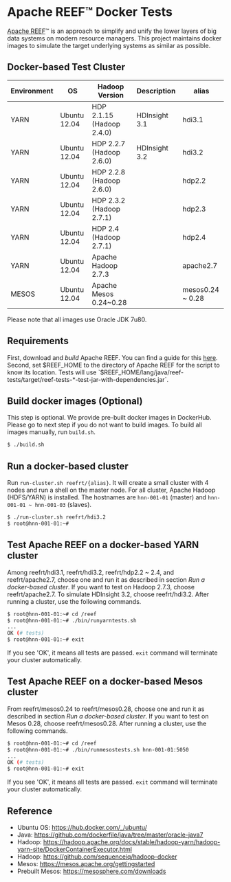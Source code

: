 Apache REEF&trade; Docker Tests
====================================

[Apache REEF](http://reef.apache.org/)&trade; is
an approach to simplify and unify the lower layers of big data systems
on modern resource managers. This project maintains docker images
to simulate the target underlying systems as similar as possible.

Docker-based Test Cluster
-------------------------

| Environment | OS           | Hadoop Version            | Description   | alias     |
|-------------|--------------|---------------------------|---------------|-----------|
| YARN        | Ubuntu 12.04 | HDP 2.1.15 (Hadoop 2.4.0) | HDInsight 3.1 | hdi3.1    |
| YARN        | Ubuntu 12.04 | HDP 2.2.7  (Hadoop 2.6.0) | HDInsight 3.2 | hdi3.2    |
| YARN        | Ubuntu 12.04 | HDP 2.2.8  (Hadoop 2.6.0) |               | hdp2.2    |
| YARN        | Ubuntu 12.04 | HDP 2.3.2  (Hadoop 2.7.1) |               | hdp2.3    |
| YARN        | Ubuntu 12.04 | HDP 2.4    (Hadoop 2.7.1) |               | hdp2.4    |
| YARN        | Ubuntu 12.04 | Apache Hadoop 2.7.3       |               | apache2.7 |
| MESOS       | Ubuntu 12.04 | Apache Mesos 0.24~0.28    |               | mesos0.24 ~ 0.28 |

Please note that all images use Oracle JDK 7u80.

Requirements
------------

First, download and *build* Apache REEF. You can find a guide for this
[here](https://cwiki.apache.org/confluence/display/REEF/Compiling+REEF).
Second, set $REEF_HOME to the directory of Apache REEF for the script to know its location.
Tests will use `$REEF_HOME/lang/java/reef-tests/target/reef-tests-*-test-jar-with-dependencies.jar`.

Build docker images (Optional)
------------------------------

This step is optional. We provide pre-built docker images in DockerHub.
Please go to next step if you do not want to build images.
To build all images manually, run `build.sh`.

```sh
$ ./build.sh
```

Run a docker-based cluster
--------------------------

Run `run-cluster.sh reefrt/{alias}`. It will create a small cluster
with 4 nodes and run a shell on the master node.
For all cluster, Apache Hadoop (HDFS/YARN) is installed. The hostnames
are `hnn-001-01` (master) and `hnn-001-01 ~ hnn-001-03` (slaves).

```sh
$ ./run-cluster.sh reefrt/hdi3.2
$ root@hnn-001-01:~#
```

Test Apache REEF on a docker-based YARN cluster
-----------------------------------------------

Among reefrt/hdi3.1, reefrt/hdi3.2, reefrt/hdp2.2 ~ 2.4, and reefrt/apache2.7,
choose one and run it as described in section _Run a docker-based cluster_.
If you want to test on Hadoop 2.7.3, choose reefrt/apache2.7.
To simulate HDInsight 3.2, choose reefrt/hdi3.2.
After running a cluster, use the following commands.

```sh
$ root@hnn-001-01:~# cd /reef
$ root@hnn-001-01:~# ./bin/runyarntests.sh
...
OK (# tests)
$ root@hnn-001-01:~# exit
```

If you see 'OK', it means all tests are passed.
`exit` command will terminate your cluster automatically.

Test Apache REEF on a docker-based Mesos cluster
-----------------------------------------------

From reefrt/mesos0.24 to reefrt/mesos0.28,
choose one and run it as described in section _Run a docker-based cluster_.
If you want to test on Mesos 0.28, choose reefrt/mesos0.28.
After running a cluster, use the following commands.

```sh
$ root@hnn-001-01:~# cd /reef
$ root@hnn-001-01:~# ./bin/runmesostests.sh hnn-001-01:5050
...
OK (# tests)
$ root@hnn-001-01:~# exit
```

If you see 'OK', it means all tests are passed.
`exit` command will terminate your cluster automatically.

Reference
---------
* Ubuntu OS: https://hub.docker.com/_/ubuntu/
* Java: https://github.com/dockerfile/java/tree/master/oracle-java7
* Hadoop: https://hadoop.apache.org/docs/stable/hadoop-yarn/hadoop-yarn-site/DockerContainerExecutor.html
* Hadoop: https://github.com/sequenceiq/hadoop-docker
* Mesos: https://mesos.apache.org/gettingstarted
* Prebuilt Mesos: https://mesosphere.com/downloads

